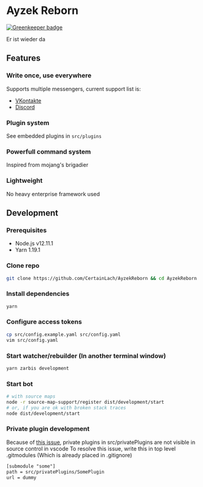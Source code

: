 # Ayzek Reborn

[![Greenkeeper badge](https://badges.greenkeeper.io/CertainLach/AyzekReborn.svg)](https://greenkeeper.io/)

Er ist wieder da

## Features

### Write once, use everywhere

Supports multiple messengers, current support list is:

- [VKontakte](./docs/VK_Configuration.md)
- [Discord](./docs/DS_Configuration.md)

### Plugin system

See embedded plugins in `src/plugins`

### Powerfull command system

Inspired from mojang's brigadier

### Lightweight

No heavy enterprise framework used

## Development

### Prerequisites

- Node.js v12.11.1
- Yarn 1.19.1

### Clone repo

```sh
git clone https://github.com/CertainLach/AyzekReborn && cd AyzekReborn
```

### Install dependencies

```sh
yarn
```

### Configure access tokens

```sh
cp src/config.example.yaml src/config.yaml
vim src/config.yaml
```

### Start watcher/rebuilder (In another terminal window)

```sh
yarn zarbis development
```

### Start bot

```sh
# with source maps
node -r source-map-support/register dist/development/start
# or, if you are ok with broken stack traces
node dist/development/start
```

### Private plugin development

Because of [this issue](https://github.com/microsoft/vscode/issues/37947), private plugins in src/privatePlugins are not visible in source control in vscode
To resolve this issue, write this in top level .gitmodules (Which is already placed in .gitignore)

```txt
[submodule "some"]
path = src/privatePlugins/SomePlugin
url = dummy
```
